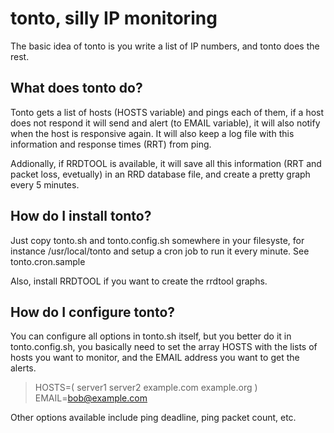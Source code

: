 tonto, silly IP monitoring
==========================

The basic idea of tonto is you write a list of IP numbers, and tonto does the rest.

What does tonto do?
-------------------

Tonto gets a list of hosts (HOSTS variable) and pings each of them, if a host does
not respond it will send and alert (to EMAIL variable), it will also notify when the
host is responsive again.  It will also keep a log file with this information and
response times (RRT) from ping.

Addionally, if RRDTOOL is available, it will save all this information (RRT and
packet loss, evetually) in an RRD database file, and create a pretty graph every 5
minutes.

How do I install tonto?
-----------------------

Just copy tonto.sh and tonto.config.sh somewhere in your filesyste, for instance
/usr/local/tonto and setup a cron job to run it every minute. See tonto.cron.sample

Also, install RRDTOOL if you want to create the rrdtool graphs.

How do I configure tonto?
-------------------------

You can configure all options in tonto.sh itself, but you better do it in
tonto.config.sh, you basically need to set the array HOSTS with the lists of hosts
you want to monitor, and the EMAIL address you want to get the alerts.

> HOSTS=( server1 server2 example.com example.org )
> EMAIL=bob@example.com

Other options available include ping deadline, ping packet count, etc.
